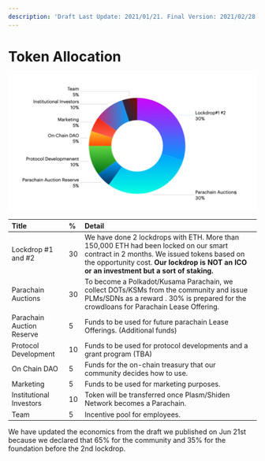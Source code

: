 ```yaml
---
description: 'Draft Last Update: 2021/01/21. Final Version: 2021/02/28'
---
```


# Token Allocation

![](../../.gitbook/assets/screen-shot-2021-03-28-at-1.09.20.png)

| Title | % | Detail |
| :--- | :--- | :--- |
| Lockdrop \#1 and \#2 | 30 | We have done 2 lockdrops with ETH. More than 150,000 ETH had been locked on our smart contract in 2 months. We issued tokens based on the opportunity cost. **Our lockdrop is NOT an ICO or an investment but a sort of staking.**  |
| Parachain Auctions | 30 | To become a Polkadot/Kusama Parachain, we collect DOTs/KSMs from the community and issue PLMs/SDNs as a reward . 30% is prepared for the crowdloans for Parachain Lease Offering.  |
| Parachain Auction Reserve | 5 | Funds to be used for future parachain Lease Offerings. \(Additional funds\) |
| Protocol Development | 10 | Funds to be used for protocol developments and a grant program \(TBA\) |
| On Chain DAO | 5 | Funds for the on-chain treasury that our community decides how to use.  |
| Marketing | 5 | Funds to be used for marketing purposes. |
| Institutional Investors | 10 | Token will be transferred once  Plasm/Shiden Network becomes a Parachain.  |
| Team | 5 | Incentive pool for employees.  |

We have updated the economics from the draft we published on Jun 21st because we declared that 65% for the community and 35% for the foundation before the 2nd lockdrop.  

